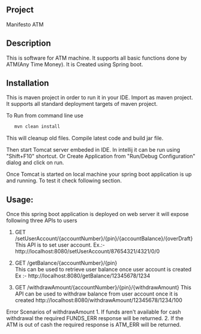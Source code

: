 
## Project 
Manifesto ATM

## Description

This is software for ATM machine. It supports all basic functions done by ATM(Any Time Money). It is Created using Spring boot.

## Installation 
 
 This is maven project in order to run it in your IDE. Import as maven project.
 It supports all standard deployment targets of maven project.
 
To Run from command line use 

```sh
   mvn clean install
   ```
 This will cleanup old files. Compile latest code and build jar file.
 
 Then start Tomcat server embeded in IDE. In intellij it can be run using "Shift+F10" shortcut.
 Or Create Application from "Run/Debug Configuration" dialog and click on run.
 
 Once Tomcat is started on local machine your spring boot application is up and running. To test it check following section. 
 
## Usage:
 
 Once this spring boot application is deployed on web server it will expose following three APIs to users
 
 
 1) GET /setUserAccount/{accountNumber}/{pin}/{accountBalance}/{overDraft}  
    This API is to set user account.
	Ex.:- http://localhost:8080/setUserAccount/87654321/4321/0/0
    
 2) GET /getBalance/{accountNumber}/{pin}  
    This can be used to retrieve user balance once user account is created
	Ex :- http://localhost:8080/getBalance/12345678/1234
 
 3) GET /withdrawAmount/{accountNumber}/{pin}/{withdrawAmount} 
    This API can be used to withdraw balance from user account once it is created
	http://localhost:8080/withdrawAmount/12345678/1234/100

 Error Scenarios of withdrawAmount
     1. If funds aren't available for cash withdrawal the required FUNDS_ERR response will be returned. 
     2. If the ATM is out of cash the required response is ATM_ERR will be returned. 
 
